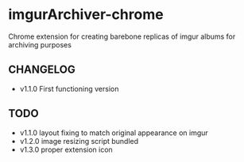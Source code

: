 # imgurArchiver-chrome
Chrome extension for creating barebone replicas of imgur albums for archiving purposes

## CHANGELOG ##

* v1.1.0 First functioning version

## TODO ##

* v1.1.0 layout fixing to match original appearance on imgur
* v1.2.0 image resizing script bundled
* v1.3.0 proper extension icon
